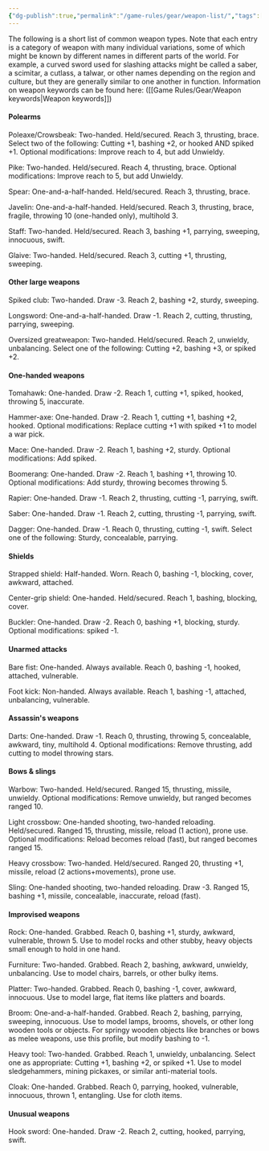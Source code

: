 ```yaml
---
{"dg-publish":true,"permalink":"/game-rules/gear/weapon-list/","tags":["review"]}
---
```


The following is a short list of common weapon types. Note that each entry is a category of weapon with many individual variations, some of which might be known by different names in different parts of the world. For example, a curved sword used for slashing attacks might be called a saber, a scimitar, a cutlass, a talwar, or other names depending on the region and culture, but they are generally similar to one another in function. Information on weapon keywords can be found here: ([[Game Rules/Gear/Weapon keywords\|Weapon keywords]])

#### Polearms

Poleaxe/Crowsbeak: Two-handed. Held/secured. Reach 3, thrusting, brace. Select two of the following: Cutting +1, bashing +2, or hooked AND spiked +1. Optional modifications: Improve reach to 4, but add Unwieldy.

Pike: Two-handed. Held/secured. Reach 4, thrusting, brace. Optional modifications: Improve reach to 5, but add Unwieldy.

Spear: One-and-a-half-handed. Held/secured. Reach 3, thrusting, brace.

Javelin: One-and-a-half-handed. Held/secured. Reach 3, thrusting, brace, fragile, throwing 10 (one-handed only), multihold 3.

Staff: Two-handed. Held/secured. Reach 3, bashing +1, parrying, sweeping, innocuous, swift.

Glaive: Two-handed. Held/secured. Reach 3, cutting +1, thrusting, sweeping.

#### Other large weapons

Spiked club: Two-handed. Draw -3. Reach 2, bashing +2, sturdy, sweeping.

Longsword: One-and-a-half-handed. Draw -1. Reach 2, cutting, thrusting, parrying, sweeping.

Oversized greatweapon: Two-handed. Held/secured. Reach 2, unwieldy, unbalancing. Select one of the following: Cutting +2, bashing +3, or spiked +2.

#### One-handed weapons

Tomahawk: One-handed. Draw -2. Reach 1, cutting +1, spiked, hooked, throwing 5, inaccurate.

Hammer-axe: One-handed. Draw -2. Reach 1, cutting +1, bashing +2, hooked. Optional modifications: Replace cutting +1 with spiked +1 to model a war pick.

Mace: One-handed. Draw -2. Reach 1, bashing +2, sturdy. Optional modifications: Add spiked.

Boomerang: One-handed. Draw -2. Reach 1, bashing +1, throwing 10. Optional modifications: Add sturdy, throwing becomes throwing 5.

Rapier: One-handed. Draw -1. Reach 2, thrusting, cutting -1, parrying, swift.

Saber: One-handed. Draw -1. Reach 2, cutting, thrusting -1, parrying, swift.

Dagger: One-handed. Draw -1. Reach 0, thrusting, cutting -1, swift. Select one of the following: Sturdy, concealable, parrying.

#### Shields

Strapped shield: Half-handed. Worn. Reach 0, bashing -1, blocking, cover, awkward, attached.

Center-grip shield: One-handed. Held/secured. Reach 1, bashing, blocking, cover.

Buckler: One-handed. Draw -2. Reach 0, bashing +1, blocking, sturdy. Optional modifications: spiked -1.

#### Unarmed attacks

Bare fist: One-handed. Always available. Reach 0, bashing -1, hooked, attached, vulnerable. 

Foot kick: Non-handed. Always available. Reach 1, bashing -1, attached, unbalancing, vulnerable.

####  Assassin's weapons

Darts: One-handed. Draw -1. Reach 0, thrusting, throwing 5, concealable, awkward, tiny, multihold 4. Optional modifications: Remove thrusting, add cutting to model throwing stars.

#### Bows & slings

Warbow: Two-handed. Held/secured. Ranged 15, thrusting, missile, unwieldy. Optional modifications: Remove unwieldy, but ranged becomes ranged 10.

Light crossbow: One-handed shooting, two-handed reloading. Held/secured. Ranged 15, thrusting, missile, reload (1 action), prone use. Optional modifications: Reload becomes reload (fast), but ranged becomes ranged 15.

Heavy crossbow: Two-handed. Held/secured. Ranged 20, thrusting +1, missile, reload (2 actions+movements), prone use.

Sling: One-handed shooting, two-handed reloading. Draw -3. Ranged 15, bashing +1, missile, concealable, inaccurate, reload (fast).

#### Improvised weapons

Rock: One-handed. Grabbed. Reach 0, bashing +1, sturdy, awkward, vulnerable, thrown 5. Use to model rocks and other stubby, heavy objects small enough to hold in one hand.

Furniture: Two-handed. Grabbed. Reach 2, bashing, awkward, unwieldy, unbalancing. Use to model chairs, barrels, or other bulky items.

Platter: Two-handed. Grabbed. Reach 0, bashing -1, cover, awkward, innocuous. Use to model large, flat items like platters and boards.

Broom: One-and-a-half-handed. Grabbed. Reach 2, bashing, parrying, sweeping, innocuous. Use to model lamps, brooms, shovels, or other long wooden tools or objects. For springy wooden objects like branches or bows as melee weapons, use this profile, but modify bashing to -1.

Heavy tool: Two-handed. Grabbed. Reach 1, unwieldy, unbalancing. Select one as appropriate: Cutting +1, bashing +2, or spiked +1. Use to model sledgehammers, mining pickaxes, or similar anti-material tools.

Cloak: One-handed. Grabbed. Reach 0, parrying, hooked, vulnerable, innocuous, thrown 1, entangling. Use for cloth items.

#### Unusual weapons

Hook sword: One-handed. Draw -2. Reach 2, cutting, hooked, parrying, swift.